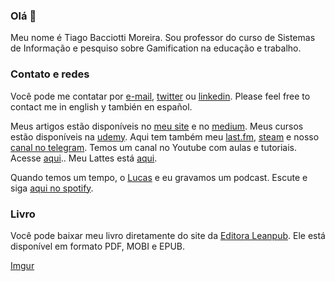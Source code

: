 ### Olá 👋

Meu nome é Tiago Bacciotti Moreira. Sou professor do curso de Sistemas de Informação e pesquiso sobre Gamification na educação e trabalho.

### Contato e redes
Você pode me contatar por [e-mail](baciotti@gmail.com), [twitter](https://twitter.com/TiagoBacciotti) ou [linkedin](https://www.linkedin.com/in/bacciotti/). Please feel free to contact me in english  y también en español.

Meus artigos estão disponíveis no [meu site](https://www.baciotti.com) e no [medium](https://medium.com/@tiagobaciotti). Meus cursos estão disponíveis na [udemy](https://www.udemy.com/user/tiagobaciottimoreira). Aqui tem também meu [last.fm](http://www.lastfm.com/user/baciotti), [steam](http://steamcommunity.com/id/baciotti) e nosso [canal no telegram](https://t.me/baciotti). Temos um canal no Youtube com aulas e tutoriais. Acesse [aqui](https://www.youtube.com/c/TiagoBacciottiMoreira).. Meu Lattes está [aqui](http://lattes.cnpq.br/4325667311288875).

Quando temos um tempo, o [Lucas](https://www.github.com/bacciotti)  e eu gravamos um podcast. Escute e siga [aqui no spotify](https://open.spotify.com/show/6smxOXyNz65trz7SECJHIt).

### Livro
Você pode baixar meu livro diretamente do site da [Editora Leanpub](http://leanpub.com/consistencia/c/GRATIS). Ele está disponível em formato PDF, MOBI e EPUB.

[Imgur](https://imgur.com/rgcyhLr)


<!--
**baciotti/baciotti** is a ✨ _special_ ✨ repository because its `README.md` (this file) appears on your GitHub profile.

Here are some ideas to get you started:

- 🔭 I’m currently working on ...
- 🌱 I’m currently learning ...
- 👯 I’m looking to collaborate on ...
- 🤔 I’m looking for help with ...
- 💬 Ask me about ...
- 📫 How to reach me: ...
- 😄 Pronouns: ...
- ⚡ Fun fact: ...
-->

